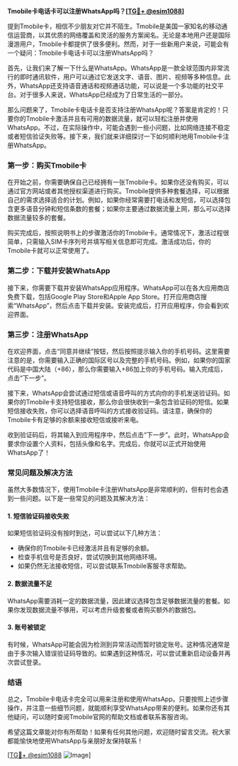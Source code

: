 **Tmobile卡电话卡可以注册WhatsApp吗？[[TG💪+ @esim1088](https://t.me/s/esim1088)]**

提到Tmobile卡，相信不少朋友对它并不陌生。Tmobile是美国一家知名的移动通信运营商，以其优质的网络覆盖和灵活的服务方案闻名。无论是本地用户还是国际漫游用户，Tmobile卡都提供了很多便利。然而，对于一些新用户来说，可能会有一个疑问：Tmobile卡电话卡可以注册WhatsApp吗？

首先，让我们来了解一下什么是WhatsApp。WhatsApp是一款全球范围内非常流行的即时通讯软件，用户可以通过它发送文字、语音、图片、视频等多种信息。此外，WhatsApp还支持语音通话和视频通话功能，可以说是一个多功能的社交平台。对于很多人来说，WhatsApp已经成为了日常生活的一部分。

那么问题来了，Tmobile卡电话卡是否支持注册WhatsApp呢？答案是肯定的！只要你的Tmobile卡激活并且有可用的数据流量，就可以轻松注册并使用WhatsApp。不过，在实际操作中，可能会遇到一些小问题，比如网络连接不稳定或者短信验证失败等。接下来，我们就来详细探讨一下如何顺利地用Tmobile卡注册WhatsApp。

### **第一步：购买Tmobile卡**
在开始之前，你需要确保自己已经拥有一张Tmobile卡。如果你还没有购买，可以通过官方网站或者其他授权渠道进行购买。Tmobile提供多种套餐选择，可以根据自己的需求选择适合的计划。例如，如果你经常需要打电话和发短信，可以选择包含更多语音分钟和短信条数的套餐；如果你主要通过数据流量上网，那么可以选择数据流量较多的套餐。

购买完成后，按照说明书上的步骤激活你的Tmobile卡。通常情况下，激活过程很简单，只需输入SIM卡序列号并填写相关信息即可完成。激活成功后，你的Tmobile卡就可以正常使用了。

### **第二步：下载并安装WhatsApp**
接下来，你需要下载并安装WhatsApp应用程序。WhatsApp可以在各大应用商店免费下载，包括Google Play Store和Apple App Store。打开应用商店搜索“WhatsApp”，然后点击下载并安装。安装完成后，打开应用程序，你会看到欢迎界面。

### **第三步：注册WhatsApp**
在欢迎界面，点击“同意并继续”按钮，然后按照提示输入你的手机号码。这里需要注意的是，你需要输入正确的国际区号以及完整的手机号码。例如，如果你的国家代码是中国大陆（+86），那么你需要输入+86加上你的手机号码。输入完成后，点击“下一步”。

接下来，WhatsApp会尝试通过短信或语音呼叫的方式向你的手机发送验证码。如果你的Tmobile卡支持短信接收，那么你会很快收到一条包含验证码的短信。如果短信接收失败，你可以选择语音呼叫的方式接收验证码。请注意，确保你的Tmobile卡有足够的余额来接收短信或接听来电。

收到验证码后，将其输入到应用程序中，然后点击“下一步”。此时，WhatsApp会要求你设置个人资料，包括头像和名字。完成后，你就可以正式开始使用WhatsApp了！

### **常见问题及解决方法**
虽然大多数情况下，使用Tmobile卡注册WhatsApp是非常顺利的，但有时也会遇到一些问题。以下是一些常见的问题及其解决方法：

#### **1. 短信验证码接收失败**
如果短信验证码没有按时到达，可以尝试以下几种方法：
- 确保你的Tmobile卡已经激活并且有足够的余额。
- 检查手机信号是否良好，尝试切换到其他网络环境。
- 如果仍然无法接收短信，可以尝试联系Tmobile客服寻求帮助。

#### **2. 数据流量不足**
WhatsApp需要消耗一定的数据流量，因此建议选择包含足够数据流量的套餐。如果你发现数据流量不够用，可以考虑升级套餐或者购买额外的数据包。

#### **3. 账号被锁定**
有时候，WhatsApp可能会因为检测到异常活动而暂时锁定账号。这种情况通常是由于多次输入错误验证码导致的。如果遇到这种情况，可以尝试重新启动设备并再次尝试登录。

### **结语**
总之，Tmobile卡电话卡完全可以用来注册和使用WhatsApp。只要按照上述步骤操作，并注意一些细节问题，就能顺利享受WhatsApp带来的便利。如果你还有其他疑问，可以随时查阅Tmobile官网的帮助文档或者联系客服咨询。

希望这篇文章能对你有所帮助！如果有任何其他问题，欢迎随时留言交流。祝大家都能愉快地使用WhatsApp与亲朋好友保持联系！

[[TG💪+ @esim1088](https://t.me/s/esim1088) ![Image](https://i.postimg.cc/4NQfJmqS/Snipaste-2025-05-13-00-14-12.png)]